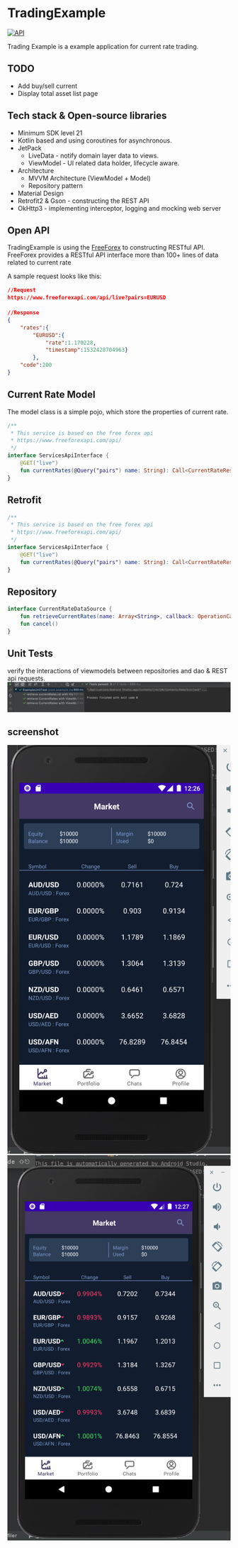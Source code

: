 # TradingExample

<p align="left">
  <a href="https://android-arsenal.com/api?level=21"><img alt="API" src="https://img.shields.io/badge/API-21%2B-brightgreen.svg?style=flat"/></a>
</p>

Trading Example is a example application for current rate trading.

## TODO
- Add buy/sell current
- Display total asset list page

## Tech stack & Open-source libraries
- Minimum SDK level 21
- Kotlin based and using coroutines for asynchronous.
- JetPack
  - LiveData - notify domain layer data to views.
  - ViewModel - UI related data holder, lifecycle aware.
- Architecture
  - MVVM Architecture (ViewModel + Model)
  - Repository pattern
- Material Design
- Retrofit2 & Gson - constructing the REST API
- OkHttp3 - implementing interceptor, logging and mocking web server

## Open API

TradingExample is using the [FreeForex](https://www.freeforexapi.com/Home/Api) to constructing RESTful API.<br>
FreeForex provides a RESTful API interface more than 100+ lines of data related to current rate

A sample request looks like this:
```json
//Request
https://www.freeforexapi.com/api/live?pairs=EURUSD

//Response
{
    "rates":{
        "EURUSD":{
            "rate":1.170228,
            "timestamp":1532428704963}
        },
    "code":200
}
```

## Current Rate Model
The model class is a simple pojo, which store the properties of current rate.
```kotlin
/**
 * This service is based on the free forex api
 * https://www.freeforexapi.com/api/
 */
interface ServicesApiInterface {
    @GET("live")
    fun currentRates(@Query("pairs") name: String): Call<CurrentRateResponse>
}
```

## Retrofit
```kotlin
/**
 * This service is based on the free forex api
 * https://www.freeforexapi.com/api/
 */
interface ServicesApiInterface {
    @GET("live")
    fun currentRates(@Query("pairs") name: String): Call<CurrentRateResponse>
}
```

## Repository
```kotlin
interface CurrentRateDataSource {
    fun retrieveCurrentRates(name: Array<String>, callback: OperationCallback<CurrentRate?>)
    fun cancel()
}
```


## Unit Tests 
verify the interactions of viewmodels between repositories and dao & REST api requests.
![unit_test](image/unit_test.png)

## screenshot
![demo_1](image/demo1.png)
![demo_2](image/demo2.png)

